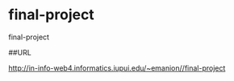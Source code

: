 # final-project

final-project

##URL

http://in-info-web4.informatics.iupui.edu/~emanion//final-project
